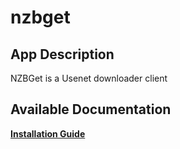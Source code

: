 # nzbget

## App Description

NZBGet is a Usenet downloader client

## Available Documentation

[**Installation Guide**](charts/stable/nzbget/installation)

